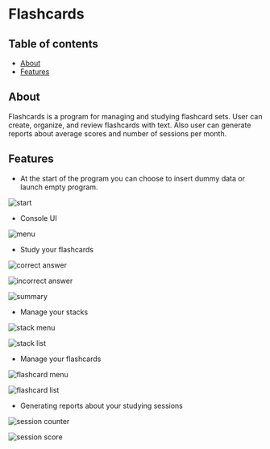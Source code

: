 ﻿# Flashcards

## Table of contents
- [About](#about)
- [Features](#features)

## About
Flashcards is a program for managing and studying flashcard sets.
User can create, organize, and review flashcards with text.
Also user can generate reports about average scores and number of sessions per month.

## Features
- At the start of the program you can choose to insert
dummy data or launch empty program.

![start](/screenshots/1.PNG)

- Console UI

![menu](/screenshots/2.PNG)

- Study your flashcards

![correct answer](/screenshots/5.PNG)

![incorrect answer](/screenshots/6.PNG)

![summary](/screenshots/7.PNG)

- Manage your stacks

![stack menu](/screenshots/8.PNG)

![stack list](/screenshots/9.PNG)

- Manage your flashcards

![flashcard menu](/screenshots/10.PNG)

![flashcard list](/screenshots/11.PNG)

- Generating reports about your studying sessions

![session counter](/screenshots/3.PNG)

![session score](/screenshots/4.PNG)
